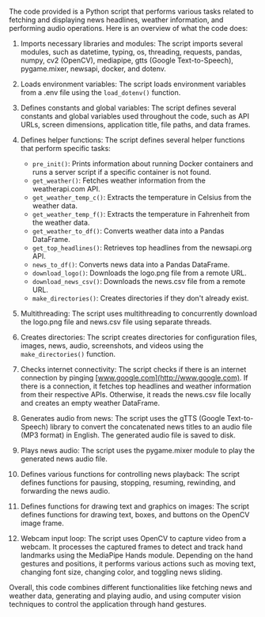 The code provided is a Python script that performs various tasks related to fetching and displaying news headlines, weather information, and performing audio operations. Here is an overview of what the code does:

1.  Imports necessary libraries and modules: The script imports several modules, such as datetime, typing, os, threading, requests, pandas, numpy, cv2 (OpenCV), mediapipe, gtts (Google Text-to-Speech), pygame.mixer, newsapi, docker, and dotenv.
    
2.  Loads environment variables: The script loads environment variables from a .env file using the `load_dotenv()` function.
    
3.  Defines constants and global variables: The script defines several constants and global variables used throughout the code, such as API URLs, screen dimensions, application title, file paths, and data frames.
    
4.  Defines helper functions: The script defines several helper functions that perform specific tasks:
    
    *   `pre_init()`: Prints information about running Docker containers and runs a server script if a specific container is not found.
    *   `get_weather()`: Fetches weather information from the weatherapi.com API.
    *   `get_weather_temp_c()`: Extracts the temperature in Celsius from the weather data.
    *   `get_weather_temp_f()`: Extracts the temperature in Fahrenheit from the weather data.
    *   `get_weather_to_df()`: Converts weather data into a Pandas DataFrame.
    *   `get_top_headlines()`: Retrieves top headlines from the newsapi.org API.
    *   `news_to_df()`: Converts news data into a Pandas DataFrame.
    *   `download_logo()`: Downloads the logo.png file from a remote URL.
    *   `download_news_csv()`: Downloads the news.csv file from a remote URL.
    *   `make_directories()`: Creates directories if they don't already exist.
    
5.  Multithreading: The script uses multithreading to concurrently download the logo.png file and news.csv file using separate threads.
    
6.  Creates directories: The script creates directories for configuration files, images, news, audio, screenshots, and videos using the `make_directories()` function.
    
7.  Checks internet connectivity: The script checks if there is an internet connection by pinging [www.google.com](http://www.google.com). If there is a connection, it fetches top headlines and weather information from their respective APIs. Otherwise, it reads the news.csv file locally and creates an empty weather DataFrame.
    
8.  Generates audio from news: The script uses the gTTS (Google Text-to-Speech) library to convert the concatenated news titles to an audio file (MP3 format) in English. The generated audio file is saved to disk.
    
9.  Plays news audio: The script uses the pygame.mixer module to play the generated news audio file.
    
10.  Defines various functions for controlling news playback: The script defines functions for pausing, stopping, resuming, rewinding, and forwarding the news audio.
    
11.  Defines functions for drawing text and graphics on images: The script defines functions for drawing text, boxes, and buttons on the OpenCV image frame.
    
12.  Webcam input loop: The script uses OpenCV to capture video from a webcam. It processes the captured frames to detect and track hand landmarks using the MediaPipe Hands module. Depending on the hand gestures and positions, it performs various actions such as moving text, changing font size, changing color, and toggling news sliding.
    

Overall, this code combines different functionalities like fetching news and weather data, generating and playing audio, and using computer vision techniques to control the application through hand gestures.